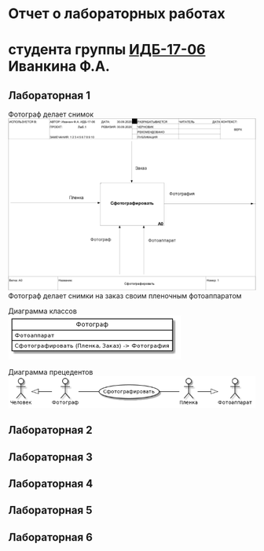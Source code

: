 # Отчет о лабораторных работах <br>
# студента группы [ИДБ-17-06](https://github.com/stankin/design-part-1/wiki/list-idb-17-06) Иванкина Ф.А.

## Лабораторная 1

Фотограф делает снимок
![ramus](https://github.com/Fedosds/projectivity/blob/master/lab1/01_A0.png?raw=true)
Фотограф делает снимки на заказ своим пленочным фотоаппаратом

Диаграмма классов
<br>![Plat](https://github.com/Fedosds/projectivity/blob/master/lab1/01_A1.png?raw=true)

Диаграмма прецедентов
<br>![Prez](https://github.com/Fedosds/projectivity/blob/master/lab1/01_A2.png?raw=true)

## Лабораторная 2

## Лабораторная 3

## Лабораторная 4

## Лабораторная 5

## Лабораторная 6
